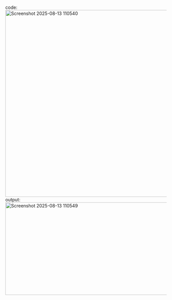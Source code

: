 code:
<img width="819" height="585" alt="Screenshot 2025-08-13 110540" src="https://github.com/user-attachments/assets/68ac8e77-92f4-4b2a-87c4-4584c4212385" />
output:
<img width="825" height="290" alt="Screenshot 2025-08-13 110549" src="https://github.com/user-attachments/assets/7d1ad023-ad62-45fb-b178-0d21d3bd5543" />
